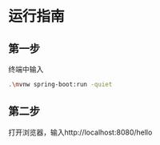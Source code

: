 # 运行指南

## 第一步

终端中输入

~~~bash
.\mvnw spring-boot:run -quiet
~~~

## 第二步

打开浏览器，输入http://localhost:8080/hello